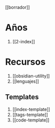 [[borrador]]
# Años
1. [[2-index]]
# Recursos
1. [[obsidian-utility]]
2. [[lenguajes]]
## Templates
1. [[index-template]]
2. [[tags-template]]
3. [[code-template]]